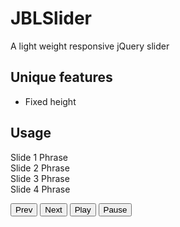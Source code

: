# JBLSlider
A light weight responsive jQuery slider

Unique features
---------------
* Fixed height

Usage
-----
<head>
  <script src="js/jquery-1.11.2.min.js"></script>
  <script src="js/jquery.jblSlider.js"></script>

<body>
  <div class="slider" id="jblslider">
  <div class="slide" style="background-image: url('images/slide1.jpg')">
  <span>Slide 1 Phrase</span>
  </div>
  <div class="slide" style="background-image: url('images/slide2.jpg')">
  <span>Slide 2 Phrase</span>
  </div>
  <div class="slide" style="background-image: url('images/slide3.jpg')">
  <span>Slide 3 Phrase</span>
  </div>
  <div class="slide" style="background-image: url('images/slide4.jpg')">
  <span>Slide 4 Phrase</span>
  </div>
  </div>
  
  <button id="prev" />Prev</button>
  <button id="next" />Next</button>
  <button id="play" />Play</button>
  <button id="pause" />Pause</button>
  
  <script>
  $("#jblslider").jblSlider();
  </script>

